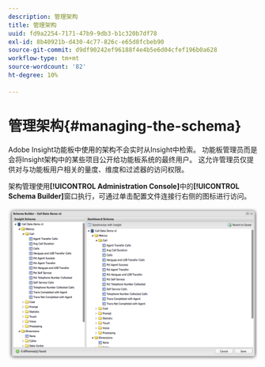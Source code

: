 ```yaml
---
description: 管理架构
title: 管理架构
uuid: fd9a2254-7171-47b9-9db3-b1c320b7df78
exl-id: 8b40921b-d430-4c77-826c-e65d8fcbeb90
source-git-commit: d9df90242ef96188f4e4b5e6d04cfef196b0a628
workflow-type: tm+mt
source-wordcount: '82'
ht-degree: 10%

---
```


# 管理架构{#managing-the-schema}

Adobe Insight功能板中使用的架构不会实时从Insight中检索。 功能板管理员而是会将Insight架构中的某些项目公开给功能板系统的最终用户。 这允许管理员仅提供对与功能板用户相关的量度、维度和过滤器的访问权限。

架构管理使用&#x200B;**[!UICONTROL Administration Console]**&#x200B;中的&#x200B;**[!UICONTROL Schema Builder]**&#x200B;窗口执行，可通过单击配置文件连接行右侧的图标进行访问。

![](assets/schema_builder.png)
